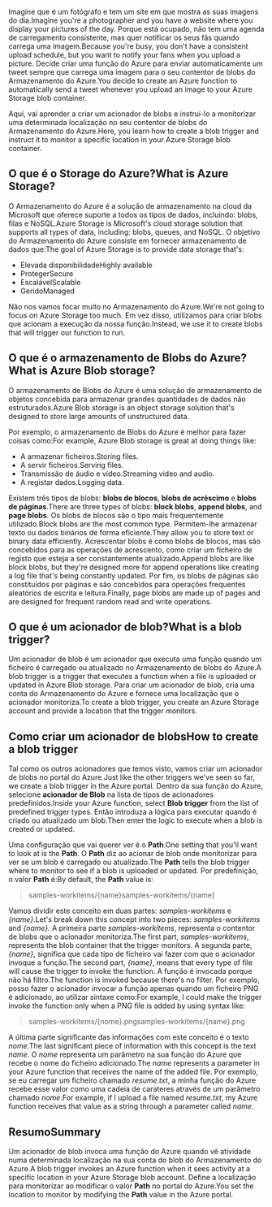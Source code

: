 <span data-ttu-id="d5b00-101">Imagine que é um fotógrafo e tem um site em que mostra as suas imagens do dia.</span><span class="sxs-lookup"><span data-stu-id="d5b00-101">Imagine you're a photographer and you have a website where you display your pictures of the day.</span></span> <span data-ttu-id="d5b00-102">Porque está ocupado, não tem uma agenda de carregamento consistente, mas quer notificar os seus fãs quando carrega uma imagem.</span><span class="sxs-lookup"><span data-stu-id="d5b00-102">Because you're busy, you don't have a consistent upload schedule, but you want to notify your fans when you upload a picture.</span></span> <span data-ttu-id="d5b00-103">Decide criar uma função do Azure para enviar automaticamente um tweet sempre que carrega uma imagem para o seu contentor de blobs do Armazenamento do Azure.</span><span class="sxs-lookup"><span data-stu-id="d5b00-103">You decide to create an Azure function to automatically send a tweet whenever you upload an image to your Azure Storage blob container.</span></span>

<span data-ttu-id="d5b00-104">Aqui, vai aprender a criar um acionador de blobs e instrui-lo a monitorizar uma determinada localização no seu contentor de blobs do Armazenamento do Azure.</span><span class="sxs-lookup"><span data-stu-id="d5b00-104">Here, you learn how to create a blob trigger and instruct it to monitor a specific location in your Azure Storage blob container.</span></span>

## <a name="what-is-azure-storage"></a><span data-ttu-id="d5b00-105">O que é o Storage do Azure?</span><span class="sxs-lookup"><span data-stu-id="d5b00-105">What is Azure Storage?</span></span>

<span data-ttu-id="d5b00-106">O Armazenamento do Azure é a solução de armazenamento na cloud da Microsoft que oferece suporte a todos os tipos de dados, incluindo: blobs, filas e NoSQL.</span><span class="sxs-lookup"><span data-stu-id="d5b00-106">Azure Storage is Microsoft's cloud storage solution that supports all types of data, including: blobs, queues, and NoSQL.</span></span> <span data-ttu-id="d5b00-107">O objetivo do Armazenamento do Azure consiste em fornecer armazenamento de dados que:</span><span class="sxs-lookup"><span data-stu-id="d5b00-107">The goal of Azure Storage is to provide data storage that's:</span></span>

- <span data-ttu-id="d5b00-108">Elevada disponibilidade</span><span class="sxs-lookup"><span data-stu-id="d5b00-108">Highly available</span></span>
- <span data-ttu-id="d5b00-109">Proteger</span><span class="sxs-lookup"><span data-stu-id="d5b00-109">Secure</span></span>
- <span data-ttu-id="d5b00-110">Escalável</span><span class="sxs-lookup"><span data-stu-id="d5b00-110">Scalable</span></span>
- <span data-ttu-id="d5b00-111">Gerido</span><span class="sxs-lookup"><span data-stu-id="d5b00-111">Managed</span></span>

<span data-ttu-id="d5b00-112">Não nos vamos focar muito no Armazenamento do Azure.</span><span class="sxs-lookup"><span data-stu-id="d5b00-112">We're not going to focus on Azure Storage too much.</span></span> <span data-ttu-id="d5b00-113">Em vez disso, utilizamos para criar blobs que acionam a execução da nossa função.</span><span class="sxs-lookup"><span data-stu-id="d5b00-113">Instead, we use it to create blobs that will trigger our function to run.</span></span>

## <a name="what-is-azure-blob-storage"></a><span data-ttu-id="d5b00-114">O que é o armazenamento de Blobs do Azure?</span><span class="sxs-lookup"><span data-stu-id="d5b00-114">What is Azure Blob storage?</span></span>

<span data-ttu-id="d5b00-115">O armazenamento de Blobs do Azure é uma solução de armazenamento de objetos concebida para armazenar grandes quantidades de dados não estruturados.</span><span class="sxs-lookup"><span data-stu-id="d5b00-115">Azure Blob storage is an object storage solution that's designed to store large amounts of unstructured data.</span></span> 

<span data-ttu-id="d5b00-116">Por exemplo, o armazenamento de Blobs do Azure é melhor para fazer coisas como:</span><span class="sxs-lookup"><span data-stu-id="d5b00-116">For example, Azure Blob storage is great at doing things like:</span></span>

- <span data-ttu-id="d5b00-117">A armazenar ficheiros.</span><span class="sxs-lookup"><span data-stu-id="d5b00-117">Storing files.</span></span>
- <span data-ttu-id="d5b00-118">A servir ficheiros.</span><span class="sxs-lookup"><span data-stu-id="d5b00-118">Serving files.</span></span>
- <span data-ttu-id="d5b00-119">Transmissão de áudio e vídeo.</span><span class="sxs-lookup"><span data-stu-id="d5b00-119">Streaming video and audio.</span></span>
- <span data-ttu-id="d5b00-120">A registar dados.</span><span class="sxs-lookup"><span data-stu-id="d5b00-120">Logging data.</span></span>

<span data-ttu-id="d5b00-121">Existem três tipos de blobs: **blobs de blocos**, **blobs de acréscimo** e **blobs de páginas**.</span><span class="sxs-lookup"><span data-stu-id="d5b00-121">There are three types of blobs: **block blobs**, **append blobs**, and **page blobs**.</span></span> <span data-ttu-id="d5b00-122">Os blobs de blocos são o tipo mais frequentemente utilizado.</span><span class="sxs-lookup"><span data-stu-id="d5b00-122">Block blobs are the most common type.</span></span> <span data-ttu-id="d5b00-123">Permitem-lhe armazenar texto ou dados binários de forma eficiente.</span><span class="sxs-lookup"><span data-stu-id="d5b00-123">They allow you to store text or binary data efficiently.</span></span> <span data-ttu-id="d5b00-124">Acrescentar blobs é como blobs de blocos, mas são concebidos para as operações de acrescento, como criar um ficheiro de registo que esteja a ser constantemente atualizado.</span><span class="sxs-lookup"><span data-stu-id="d5b00-124">Append blobs are like block blobs, but they're designed more for append operations like creating a log file that's being constantly updated.</span></span> <span data-ttu-id="d5b00-125">Por fim, os blobs de páginas são constituídos por páginas e são concebidos para operações frequentes aleatórios de escrita e leitura.</span><span class="sxs-lookup"><span data-stu-id="d5b00-125">Finally, page blobs are made up of pages and are designed for frequent random read and write operations.</span></span>

## <a name="what-is-a-blob-trigger"></a><span data-ttu-id="d5b00-126">O que é um acionador de blob?</span><span class="sxs-lookup"><span data-stu-id="d5b00-126">What is a blob trigger?</span></span>

<span data-ttu-id="d5b00-127">Um acionador de blob é um acionador que executa uma função quando um ficheiro é carregado ou atualizado no Armazenamento de blobs do Azure.</span><span class="sxs-lookup"><span data-stu-id="d5b00-127">A blob trigger is a trigger that executes a function when a file is uploaded or updated in Azure Blob storage.</span></span> <span data-ttu-id="d5b00-128">Para criar um acionador de blob, cria uma conta do Armazenamento do Azure e fornece uma localização que o acionador monitoriza.</span><span class="sxs-lookup"><span data-stu-id="d5b00-128">To create a blob trigger, you create an Azure Storage account and provide a location that the trigger monitors.</span></span>

## <a name="how-to-create-a-blob-trigger"></a><span data-ttu-id="d5b00-129">Como criar um acionador de blobs</span><span class="sxs-lookup"><span data-stu-id="d5b00-129">How to create a blob trigger</span></span>

<span data-ttu-id="d5b00-130">Tal como os outros acionadores que temos visto, vamos criar um acionador de blobs no portal do Azure.</span><span class="sxs-lookup"><span data-stu-id="d5b00-130">Just like the other triggers we've seen so far, we create a blob trigger in the Azure portal.</span></span> <span data-ttu-id="d5b00-131">Dentro da sua função do Azure, selecione **acionador de Blob** na lista de tipos de acionadores predefinidos.</span><span class="sxs-lookup"><span data-stu-id="d5b00-131">Inside your Azure function, select **Blob trigger** from the list of predefined trigger types.</span></span> <span data-ttu-id="d5b00-132">Então introduza a lógica para executar quando é criado ou atualizado um blob.</span><span class="sxs-lookup"><span data-stu-id="d5b00-132">Then enter the logic to execute when a blob is created or updated.</span></span>

<span data-ttu-id="d5b00-133">Uma configuração que vai querer ver é o **Path**.</span><span class="sxs-lookup"><span data-stu-id="d5b00-133">One setting that you'll want to look at is the **Path**.</span></span> <span data-ttu-id="d5b00-134">O **Path** diz ao acionar de blob onde monitorizar para ver se um blob é carregado ou atualizado.</span><span class="sxs-lookup"><span data-stu-id="d5b00-134">The **Path** tells the blob trigger where to monitor to see if a blob is uploaded or updated.</span></span> <span data-ttu-id="d5b00-135">Por predefinição, o valor **Path** é:</span><span class="sxs-lookup"><span data-stu-id="d5b00-135">By default, the **Path** value is:</span></span> 

> <span data-ttu-id="d5b00-136">samples-workitems/{name}</span><span class="sxs-lookup"><span data-stu-id="d5b00-136">samples-workitems/{name}</span></span>

<span data-ttu-id="d5b00-137">Vamos dividir este conceito em duas partes: *samples-workitems* e *{name}*.</span><span class="sxs-lookup"><span data-stu-id="d5b00-137">Let's break down this concept into two pieces: *samples-workitems* and *{name}*.</span></span> <span data-ttu-id="d5b00-138">A primeira parte *samples-workitems*, representa o contentor de blobs que o acionador monitoriza.</span><span class="sxs-lookup"><span data-stu-id="d5b00-138">The first part, *samples-workitems*, represents the blob container that the trigger monitors.</span></span> <span data-ttu-id="d5b00-139">A segunda parte, *{name}*, significa que cada tipo de ficheiro vai fazer com que o acionador invoque a função.</span><span class="sxs-lookup"><span data-stu-id="d5b00-139">The second part, *{name}*, means that every type of file will cause the trigger to invoke the function.</span></span> <span data-ttu-id="d5b00-140">A função é invocada porque não há filtro.</span><span class="sxs-lookup"><span data-stu-id="d5b00-140">The function is invoked because there's no filter.</span></span> <span data-ttu-id="d5b00-141">Por exemplo, posso fazer o acionador invocar a função apenas quando um ficheiro PNG é adicionado, ao utilizar sintaxe como:</span><span class="sxs-lookup"><span data-stu-id="d5b00-141">For example, I could make the trigger invoke the function only when a PNG file is added by using syntax like:</span></span>

> <span data-ttu-id="d5b00-142">samples-workitems/{nome}.png</span><span class="sxs-lookup"><span data-stu-id="d5b00-142">samples-workitems/{name}.png</span></span>

<span data-ttu-id="d5b00-143">A última parte significante das informações com este conceito é o texto *nome*.</span><span class="sxs-lookup"><span data-stu-id="d5b00-143">The last significant piece of information with this concept is the text *name*.</span></span> <span data-ttu-id="d5b00-144">O *nome* representa um parâmetro na sua função do Azure que recebe o nome do ficheiro adicionado.</span><span class="sxs-lookup"><span data-stu-id="d5b00-144">The *name* represents a parameter in your Azure function that receives the name of the added file.</span></span> <span data-ttu-id="d5b00-145">Por exemplo, se eu carregar um ficheiro chamado *resume.txt*, a minha função do Azure recebe esse valor como uma cadeia de carateres através de um parâmetro chamado *nome*.</span><span class="sxs-lookup"><span data-stu-id="d5b00-145">For example, if I upload a file named *resume.txt*, my Azure function receives that value as a string through a parameter called *name*.</span></span>

## <a name="summary"></a><span data-ttu-id="d5b00-146">Resumo</span><span class="sxs-lookup"><span data-stu-id="d5b00-146">Summary</span></span>

<span data-ttu-id="d5b00-147">Um acionador de blob invoca uma função do Azure quando vê atividade numa determinada localização na sua conta do blob do Armazenamento do Azure.</span><span class="sxs-lookup"><span data-stu-id="d5b00-147">A blob trigger invokes an Azure function when it sees activity at a specific location in your Azure Storage blob account.</span></span> <span data-ttu-id="d5b00-148">Define a localização para monitorizar ao modificar o valor **Path** no portal do Azure.</span><span class="sxs-lookup"><span data-stu-id="d5b00-148">You set the location to monitor by modifying the **Path** value in the Azure portal.</span></span>
